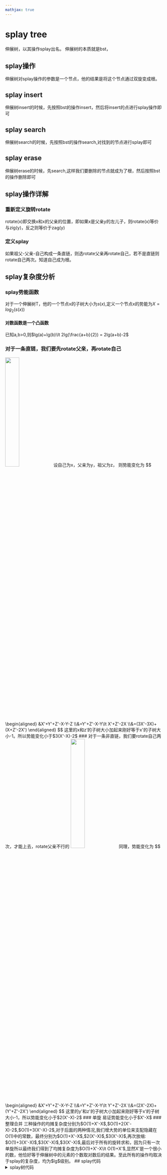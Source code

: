 ```yaml
---
mathjax: true
---
```

# splay tree
 伸展树，以其操作splay出名。
 伸展树的本质就是bst，
## splay操作
 伸展树对splay操作的参数是一个节点，他的结果是将这个节点通过双旋变成根。
## splay insert
 伸展树insert的时候，先按照bst的操作insert，然后将insert的点进行splay操作即可
## splay search
 伸展树search的时候，先按照bst的操作search,对找到的节点进行splay即可
## splay erase
 伸展树erase的时候，先search,这样我们要删除的节点就成为了根，然后按照bst的操作删除即可
## splay操作详解
### 重新定义旋转rotate
 rotate(x)即交换x和x的父亲的位置，即如果x是父亲y的左儿子，则rotate(x)等价与zig(y)，反之则等价于zag(y)
### 定义splay
 如果祖父-父亲-自己构成一条直链，则选rotate父亲再rotate自己，若不是直链则rotate自己两次。知道自己成为根。
## splay复杂度分析
### splay势能函数
 对于一个伸展树T，他的一个节点x的子树大小为$s(x)$,定义一个节点x的势能为$X=log_2(s(x))$
#### 对数函数是一个凸函数
 已知a,b>0,则$lg(a)+lg(b)\lt 2lg(\frac{a+b}{2}) = 2lg(a+b)-2$
### 对于一条直链，我们要先rotate父亲，再rotate自己
<img src="/images/splay_tree/rotate_father.png" width="30%">
 设自己为x，父亲为y，祖父为z， 则势能变化为
$$
\begin{aligned}
&X'+Y'+Z'-X-Y-Z
\\&=Y'+Z'-X-Y\lt X'+Z'-2X
\\&=(3X'-3X)+(X+Z'-2X')
\end{aligned}
$$
这里的x和z‘的子树大小加起来刚好等于x'的子树大小-1。所以势能变化小于$3(X'-X)-2$
### 对于一条非直链，我们要rotate自己两次，才能上去，rotate父亲不行的
<img src="/images/splay_tree/rotate_self.png" width="30%">
 同理，势能变化为
$$
\begin{aligned}
&X'+Y'+Z'-X-Y-Z
\\&=Y'+Z'-X-Y\lt Y'+Z'-2X
\\&=(2X'-2X)+(Y'+Z'-2X')
\end{aligned}
$$
这里的y'和z'的子树大小加起来刚好等于x‘的子树大小-1，所以势能变化小于$2(X'-X)-2$
### 单旋
 易证势能变化小于$X'-X$
### 整理合并
 三种操作的均摊复杂度分别为$O(1)+X'-X$,$O(1)+2(X'-X)-2$,$O(1)+3(X'-X)-2$,对于后面的两种情况,我们增大势的单位来支配隐藏在O(1)中的常数，最终分别为$O(1)+X'-X$,$2(X'-X)$,$3(X'-X)$,再次放缩: $O(1)+3(X'-X)$,$3(X'-X)$,$3(X'-X)$,最后对于所有的旋转求和，因为只有一次单旋所以最终我们得到了均摊复杂度为$O(1)+X'-X\lt O(1)+X'$,显然X'是一个很小的数，他恰好等于伸展树中的元素的个数取对数后的结果。至此所有的操作均取决于splay的复杂度，均为$lg$级别。
## splay代码
<details>
<summary>splay树代码</summary>
{% include_code tree lang:cpp cpp/perfect/data_structure/splay_tree.h %}
</details>


